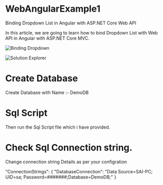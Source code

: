 # WebAngularExample1

Binding Dropdown List in Angular with ASP.NET Core Web API

In this article, we are going to learn how to bind Dropdown List with Web API in Angular with ASP.NET Core MVC.

![Binding Dropdown](https://github.com/saineshwar/WebAngularExample1/blob/master/img1.png?raw=true "Binding Dropdown")

![Solution Explorer](https://github.com/saineshwar/WebAngularExample1/blob/master/img2.png?raw=true "Solution Explorer")

Create Database
==================================================
Create Database with Name :- DemoDB

Sql Script 
==================================================
Then run the Sql Script file which i have provided.

Check Sql Connection string.
==================================================
Change connection string Details as per your configration

"ConnectionStrings": 
  {
    "DatabaseConnection": "Data Source=SAI-PC; UID=sa; Password=#######;Database=DemoDB;"
  }



